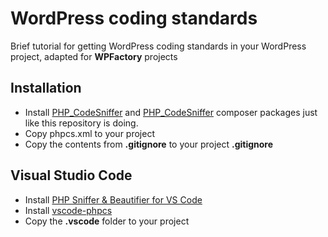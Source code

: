 # WordPress coding standards
Brief tutorial for getting WordPress coding standards in your WordPress project, adapted for **WPFactory** projects

## Installation
-  Install [PHP_CodeSniffer](https://github.com/squizlabs/PHP_CodeSniffer) and [PHP_CodeSniffer](https://github.com/squizlabs/PHP_CodeSniffer) composer packages just like this repository is doing.
- Copy phpcs.xml to your project
- Copy the contents from **.gitignore** to your project **.gitignore**

## Visual Studio Code

* Install [PHP Sniffer & Beautifier for VS Code](https://github.com/valeryan/vscode-phpsab)
* Install [vscode-phpcs](https://github.com/ikappas/vscode-phpcs.git)
* Copy the **.vscode** folder to your project
